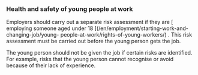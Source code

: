 ###  Health and safety of young people at work

Employers should carry out a separate risk assessment if they are [ employing
someone aged under 18 ](/en/employment/starting-work-and-changing-job/young-
people-at-work/rights-of-young-workers/) . This risk assessment must be
carried out before the young person gets the job.

The young person should not be given the job if certain risks are identified.
For example, risks that the young person cannot recognise or avoid because of
their lack of experience.

